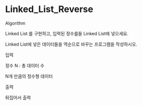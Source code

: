 # Linked_List_Reverse
Algorithm

Linked List 를 구현하고, 입력된 정수를들 Linked List에 넣으세요.

Linked List에 넣은 데이터들을 역순으로 바꾸는 프로그램을 작성하시오.

입력

정수 N : 총 데이터 수

N개 만큼의 정수형 데이터

출력

뒤집어서 출력
